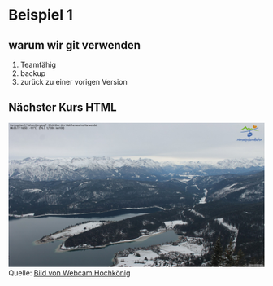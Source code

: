 # Beispiel 1

## warum wir git verwenden

1. Teamfähig
1. backup
1. zurück zu einer vorigen Version

## Nächster Kurs HTML

![Webcam vom Hochkönig](https://github.com/Raffikossmann/GIT-Beispiel1/raw/master/Hochk%C3%B6nig.jpg)
Quelle: [Bild von Webcam Hochkönig](http://www.foto-webcam.eu/webcam/herzogstand/)

